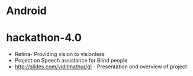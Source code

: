# Android
# hackathon-4.0
* Retina- Providing vision to visionless
* Project on Speech assistance for Blind people
* http://slides.com/viditmathur/gl - Presentation and overview of project
